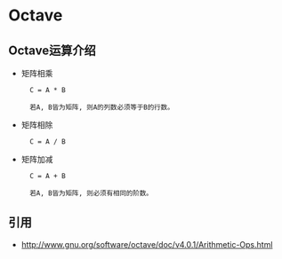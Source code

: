 

Octave
======


Octave运算介绍
--------------


* 矩阵相乘

		C = A * B

		若A, B皆为矩阵, 则A的列数必须等于B的行数。


* 矩阵相除

		C = A / B

		




* 矩阵加减

		C = A + B

		若A, B皆为矩阵, 则必须有相同的阶数。


引用
----

* <http://www.gnu.org/software/octave/doc/v4.0.1/Arithmetic-Ops.html>
